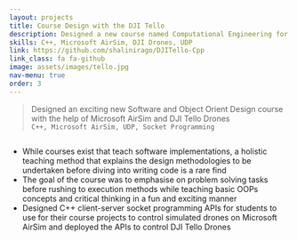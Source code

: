 ```yaml
---
layout: projects
title: Course Design with the DJI Tello
description: Designed a new course named Computational Engineering for the ECE Department @Virginia Tech <br /> 
skills: C++, Microsoft AirSim, DJI Drones, UDP
link: https://github.com/shalinirago/DJITello-Cpp
link_class: fa fa-github
image: assets/images/tello.jpg 
nav-menu: true
order: 3
---
```


<!-- Main -->
<div id="main" class="alt">
<div class="inner">
	<blockquote>Designed an exciting new Software and Object Orient Design course with the help of Microsoft AirSim and DJI Tello Drones <br />
	<code>C++, Microsoft AirSim, UDP, Socket Programming</code>
	</blockquote>
</div>

<div class="inner">
		<p><span class="image left"><img src="https://github.com/shalinirago/portfolio/blob/main/tello_desc.gif" alt="" /></span></p>
		<ul>
			<li>While courses exist that teach software implementations, a holistic teaching method that explains the design methodologies to be undertaken before diving into writing code is a rare find</li>
			<li>The goal of the course was to emphasise on problem solving tasks before rushing to execution methods while teaching basic OOPs concepts and critical thinking in a fun and exciting manner</li>
			<li>Designed C++ client-server socket programming APIs for students to use for their course projects to control simulated drones on Microsoft AirSim and deployed the APIs to control DJI Tello Drones</li>
		</ul>		
</div>

</div>

